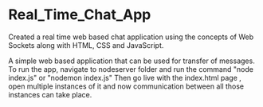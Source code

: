 # Real_Time_Chat_App
Created a real time  web based chat application using the concepts of Web Sockets along with HTML, CSS and JavaScript.

A simple web based application that can be used for transfer of messages. 
To run the app, navigate to nodeserver folder and run the command "node index.js" or "nodemon index.js"
Then go live with the index.html page , open multiple instances of it and now communication between all those instances can take place.
